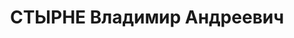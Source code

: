 ---
title: СТЫРНЕ Владимир Андреевич
description: 'Род. в 1897, латыш, член ВКП(б) с 1920, в органах НКВД с 1921.

  Звание: 29.11.1935 - комиссар ГБ 3 ранга.

  Награды: знак «Почетный работник ВЧК—ОГПУ (V)» №353, 04.02.1933 - знак «Почетный
  работник ВЧК—ОГПУ (XV)», 11.01.1926 - орден Красного Знамени, 14.01.1926 - орден
  Красного Знамени.

  нач. 3 отдела УГБ НКВД УССР, уволен 02.09.1937.

  Арестован 22.10.1937. Осужден в особом порядке, ВМН. Расстрелян 15.11.1937, Москва.

  Реабилитирован 17.08.1967.'
---